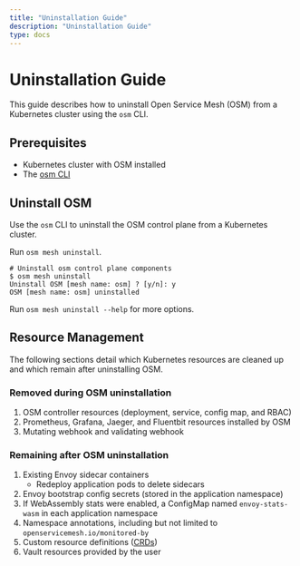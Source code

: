 ```yaml
---
title: "Uninstallation Guide"
description: "Uninstallation Guide"
type: docs
---
```


# Uninstallation Guide

This guide describes how to uninstall Open Service Mesh (OSM) from a Kubernetes cluster using the `osm` CLI.

## Prerequisites
- Kubernetes cluster with OSM installed
- The [osm CLI](../installation_guide/#set-up-the-osm-cli)

## Uninstall OSM
Use the `osm` CLI to uninstall the OSM control plane from a Kubernetes cluster.

Run `osm mesh uninstall`. 
```console
# Uninstall osm control plane components
$ osm mesh uninstall
Uninstall OSM [mesh name: osm] ? [y/n]: y
OSM [mesh name: osm] uninstalled
```

Run `osm mesh uninstall --help` for more options.

## Resource Management
The following sections detail which Kubernetes resources are cleaned up and which remain after uninstalling OSM.
### Removed during OSM uninstallation
1. OSM controller resources (deployment, service, config map, and RBAC)
1. Prometheus, Grafana, Jaeger, and Fluentbit resources installed by OSM
1. Mutating webhook and validating webhook

### Remaining after OSM uninstallation
1. Existing Envoy sidecar containers
    - Redeploy application pods to delete sidecars
1. Envoy bootstrap config secrets (stored in the application namespace)
1. If WebAssembly stats were enabled, a ConfigMap named `envoy-stats-wasm` in each application namespace
1. Namespace annotations, including but not limited to `openservicemesh.io/monitored-by`
1. Custom resource definitions ([CRDs](https://github.com/openservicemesh/osm/tree/main/charts/osm/crds))
1. Vault resources provided by the user
